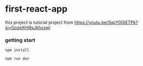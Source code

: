 # first-react-app
this project is tutorial project from https://youtu.be/SqcY0GlETPk?si=GozeXHI8sJkhcxwl

### getting start

```
npm install
```

```
npm run dev
```
